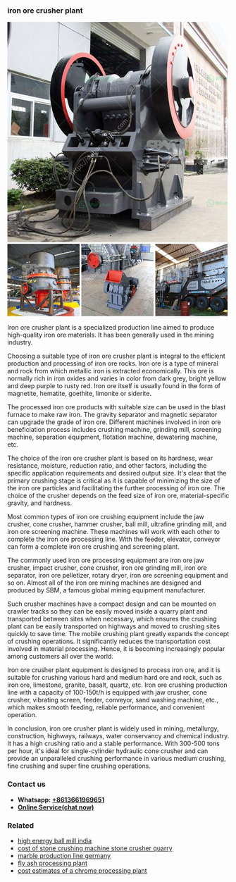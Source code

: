 <h3>iron ore crusher plant</h3><img src='1706766814.jpg' alt=''><p>Iron ore crusher plant is a specialized production line aimed to produce high-quality iron ore materials. It has been generally used in the mining industry.</p><p>Choosing a suitable type of iron ore crusher plant is integral to the efficient production and processing of iron ore rocks. Iron ore is a type of mineral and rock from which metallic iron is extracted economically. This ore is normally rich in iron oxides and varies in color from dark grey, bright yellow and deep purple to rusty red. Iron ore itself is usually found in the form of magnetite, hematite, goethite, limonite or siderite.</p><p>The processed iron ore products with suitable size can be used in the blast furnace to make raw iron. The gravity separator and magnetic separator can upgrade the grade of iron ore. Different machines involved in iron ore beneficiation process includes crushing machine, grinding mill, screening machine, separation equipment, flotation machine, dewatering machine, etc.</p><p>The choice of the iron ore crusher plant is based on its hardness, wear resistance, moisture, reduction ratio, and other factors, including the specific application requirements and desired output size. It's clear that the primary crushing stage is critical as it is capable of minimizing the size of the iron ore particles and facilitating the further processing of iron ore. The choice of the crusher depends on the feed size of iron ore, material-specific gravity, and hardness.</p><p>Most common types of iron ore crushing equipment include the jaw crusher, cone crusher, hammer crusher, ball mill, ultrafine grinding mill, and iron ore screening machine. These machines will work with each other to complete the iron ore processing line. With the feeder, elevator, conveyor can form a complete iron ore crushing and screening plant.</p><p>The commonly used iron ore processing equipment are iron ore jaw crusher, impact crusher, cone crusher, iron ore grinding mill, iron ore separator, iron ore pelletizer, rotary dryer, iron ore screening equipment and so on. Almost all of the iron ore mining machines are designed and produced by SBM, a famous global mining equipment manufacturer.</p><p>Such crusher machines have a compact design and can be mounted on crawler tracks so they can be easily moved inside a quarry plant and transported between sites when necessary, which ensures the crushing plant can be easily transported on highways and moved to crushing sites quickly to save time. The mobile crushing plant greatly expands the concept of crushing operations. It significantly reduces the transportation cost involved in material processing. Hence, it is becoming increasingly popular among customers all over the world.</p><p>Iron ore crusher plant equipment is designed to process iron ore, and it is suitable for crushing various hard and medium hard ore and rock, such as iron ore, limestone, granite, basalt, quartz, etc. Iron ore crushing production line with a capacity of 100-150t/h is equipped with jaw crusher, cone crusher, vibrating screen, feeder, conveyor, sand washing machine, etc., which makes smooth feeding, reliable performance, and convenient operation.</p><p>In conclusion, iron ore crusher plant is widely used in mining, metallurgy, construction, highways, railways, water conservancy and chemical industry. It has a high crushing ratio and a stable performance. With 300-500 tons per hour, it's ideal for single-cylinder hydraulic cone crusher and can provide an unparalleled crushing performance in various medium crushing, fine crushing and super fine crushing operations.</p><h3>Contact us</h3><ul><li><strong>Whatsapp:&nbsp;<a href="https://wa.me/8613661969651">+8613661969651</a></strong></li><li><a href="https://swt.shibang-china.com/?git&amp;zhl&amp;iron ore crusher plant"><strong>Online Service(chat now)</strong></a></li></ul><h3>Related</h3><ul><li><a href='high energy ball mill india.md'>high energy ball mill india</a></li><li><a href='cost of stone crushing machine stone crusher quarry.md'>cost of stone crushing machine stone crusher quarry</a></li><li><a href='marble production line germany.md'>marble production line germany</a></li><li><a href='fly ash processing plant.md'>fly ash processing plant</a></li><li><a href='cost estimates of a chrome processing plant.md'>cost estimates of a chrome processing plant</a></li></ul>